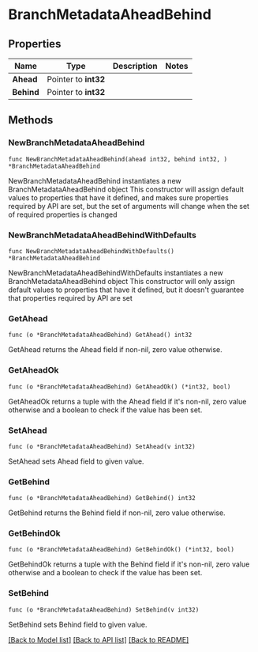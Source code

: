 # BranchMetadataAheadBehind

## Properties

Name | Type | Description | Notes
------------ | ------------- | ------------- | -------------
**Ahead** | Pointer to **int32** |  | 
**Behind** | Pointer to **int32** |  | 

## Methods

### NewBranchMetadataAheadBehind

`func NewBranchMetadataAheadBehind(ahead int32, behind int32, ) *BranchMetadataAheadBehind`

NewBranchMetadataAheadBehind instantiates a new BranchMetadataAheadBehind object
This constructor will assign default values to properties that have it defined,
and makes sure properties required by API are set, but the set of arguments
will change when the set of required properties is changed

### NewBranchMetadataAheadBehindWithDefaults

`func NewBranchMetadataAheadBehindWithDefaults() *BranchMetadataAheadBehind`

NewBranchMetadataAheadBehindWithDefaults instantiates a new BranchMetadataAheadBehind object
This constructor will only assign default values to properties that have it defined,
but it doesn't guarantee that properties required by API are set

### GetAhead

`func (o *BranchMetadataAheadBehind) GetAhead() int32`

GetAhead returns the Ahead field if non-nil, zero value otherwise.

### GetAheadOk

`func (o *BranchMetadataAheadBehind) GetAheadOk() (*int32, bool)`

GetAheadOk returns a tuple with the Ahead field if it's non-nil, zero value otherwise
and a boolean to check if the value has been set.

### SetAhead

`func (o *BranchMetadataAheadBehind) SetAhead(v int32)`

SetAhead sets Ahead field to given value.


### GetBehind

`func (o *BranchMetadataAheadBehind) GetBehind() int32`

GetBehind returns the Behind field if non-nil, zero value otherwise.

### GetBehindOk

`func (o *BranchMetadataAheadBehind) GetBehindOk() (*int32, bool)`

GetBehindOk returns a tuple with the Behind field if it's non-nil, zero value otherwise
and a boolean to check if the value has been set.

### SetBehind

`func (o *BranchMetadataAheadBehind) SetBehind(v int32)`

SetBehind sets Behind field to given value.



[[Back to Model list]](../README.md#documentation-for-models) [[Back to API list]](../README.md#documentation-for-api-endpoints) [[Back to README]](../README.md)


